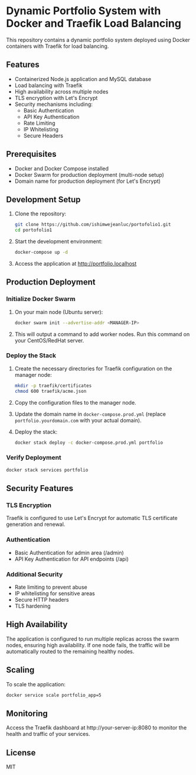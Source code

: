 # Dynamic Portfolio System with Docker and Traefik Load Balancing

This repository contains a dynamic portfolio system deployed using Docker containers with Traefik for load balancing.

## Features

- Containerized Node.js application and MySQL database
- Load balancing with Traefik
- High availability across multiple nodes
- TLS encryption with Let's Encrypt
- Security mechanisms including:
  - Basic Authentication
  - API Key Authentication
  - Rate Limiting
  - IP Whitelisting
  - Secure Headers

## Prerequisites

- Docker and Docker Compose installed
- Docker Swarm for production deployment (multi-node setup)
- Domain name for production deployment (for Let's Encrypt)

## Development Setup

1. Clone the repository:
   ```bash
   git clone https://github.com/ishimwejeanluc/portofolio1.git
   cd portofolio1
   ```

2. Start the development environment:
   ```bash
   docker-compose up -d
   ```

3. Access the application at http://portfolio.localhost

## Production Deployment

### Initialize Docker Swarm

1. On your main node (Ubuntu server):
   ```bash
   docker swarm init --advertise-addr <MANAGER-IP>
   ```

2. This will output a command to add worker nodes. Run this command on your CentOS/RedHat server.

### Deploy the Stack

1. Create the necessary directories for Traefik configuration on the manager node:
   ```bash
   mkdir -p traefik/certificates
   chmod 600 traefik/acme.json
   ```

2. Copy the configuration files to the manager node.

3. Update the domain name in `docker-compose.prod.yml` (replace `portfolio.yourdomain.com` with your actual domain).

4. Deploy the stack:
   ```bash
   docker stack deploy -c docker-compose.prod.yml portfolio
   ```

### Verify Deployment

```bash
docker stack services portfolio
```

## Security Features

### TLS Encryption
Traefik is configured to use Let's Encrypt for automatic TLS certificate generation and renewal.

### Authentication
- Basic Authentication for admin area (/admin)
- API Key Authentication for API endpoints (/api)

### Additional Security
- Rate limiting to prevent abuse
- IP whitelisting for sensitive areas
- Secure HTTP headers
- TLS hardening

## High Availability

The application is configured to run multiple replicas across the swarm nodes, ensuring high availability. If one node fails, the traffic will be automatically routed to the remaining healthy nodes.

## Scaling

To scale the application:

```bash
docker service scale portfolio_app=5
```

## Monitoring

Access the Traefik dashboard at http://your-server-ip:8080 to monitor the health and traffic of your services.

## License

MIT